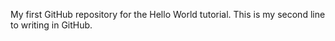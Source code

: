 
My first GitHub repository for the Hello World tutorial.
This is my second line to writing in GitHub.
